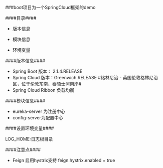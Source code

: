 

###boot项目为一个SpringCloud框架的demo

####目录####

- 版本信息

- 模块信息

- 环境变量

####版本信息####

- Spring Boot 版本： 2.1.4.RELEASE
- Spring Cloud 版本：Greenwich.RELEASE  #格林尼治 - 英国伦敦格林尼治区，位于伦敦东南、泰晤士河南岸#
- Spring Cloud Ribbon 负载均衡

####模块信息####

- eureka-server 为注册中心
- config-server为配置中心


####设置环境变量####

LOG_HOME:日志根目录

####注意点####
- Feign 启用hystrix支持
  feign.hystrix.enabled = true